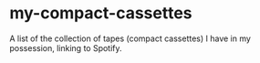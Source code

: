 # my-compact-cassettes
A list of the collection of tapes (compact cassettes) I have in my possession, linking to Spotify.
